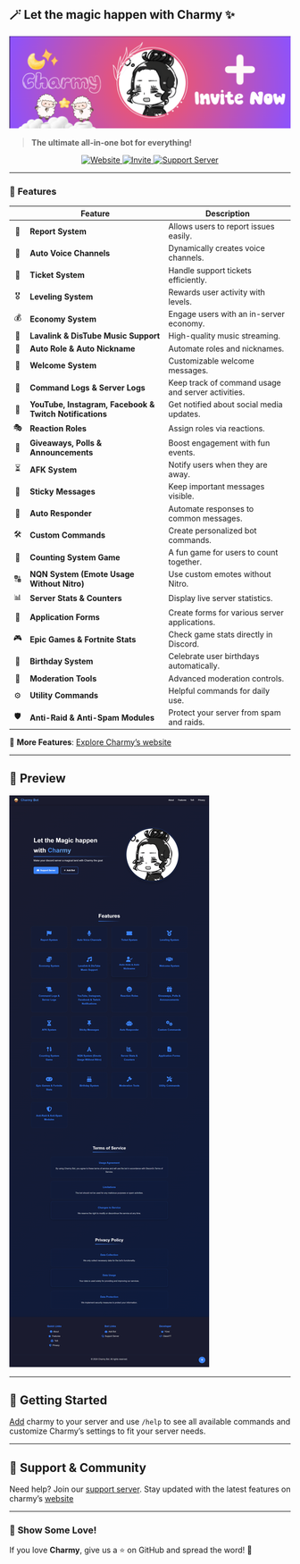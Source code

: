 ## 🪄 Let the magic happen with **Charmy** ✨

![Charmy Banner](https://raw.githubusercontent.com/yurehito/docs/main/Screenshot%202025-04-02%20204134.png)  

> **The ultimate all-in-one bot for everything!**

<p align="center">
  <a href="https://charmy.is-a.dev">
    <img src="https://img.shields.io/badge/Charmy-Website-blue?style=for-the-badge&logo=google-chrome" alt="Website"/>
  </a>
  <a href="https://discord.com/oauth2/authorize?client_id=1342845939978735718">
    <img src="https://img.shields.io/badge/Invite-Charmy-blueviolet?style=for-the-badge&logo=discord" alt="Invite"/>
  </a>
  <a href="https://dsc.gg/zipify">
    <img src="https://img.shields.io/badge/Join-Support%20Server-5865F2?style=for-the-badge&logo=discord&logoColor=white" alt="Support Server"/>
  </a>
</p>

---

### 🚀 **Features**  

|  | Feature | Description |
|:-:|---------|-------------|
| 📢 | **Report System** | Allows users to report issues easily. |
| 🎤 | **Auto Voice Channels** | Dynamically creates voice channels. |
| 🎫 | **Ticket System** | Handle support tickets efficiently. |
| 🎖️ | **Leveling System** | Rewards user activity with levels. |
| 💰 | **Economy System** | Engage users with an in-server economy. |
| 🎵 | **Lavalink & DisTube Music Support** | High-quality music streaming. |
| 🔰 | **Auto Role & Auto Nickname** | Automate roles and nicknames. |
| 👋 | **Welcome System** | Customizable welcome messages. |
| 📜 | **Command Logs & Server Logs** | Keep track of command usage and server activities. |
| 📡 | **YouTube, Instagram, Facebook & Twitch Notifications** | Get notified about social media updates. |
| 🎭 | **Reaction Roles** | Assign roles via reactions. |
| 🎁 | **Giveaways, Polls & Announcements** | Boost engagement with fun events. |
| ⏳ | **AFK System** | Notify users when they are away. |
| 📌 | **Sticky Messages** | Keep important messages visible. |
| 🤖 | **Auto Responder** | Automate responses to common messages. |
| 🛠️ | **Custom Commands** | Create personalized bot commands. |
| 🔢 | **Counting System Game** | A fun game for users to count together. |
| 🔠 | **NQN System (Emote Usage Without Nitro)** | Use custom emotes without Nitro. |
| 📊 | **Server Stats & Counters** | Display live server statistics. |
| 📝 | **Application Forms** | Create forms for various server applications. |
| 🎮 | **Epic Games & Fortnite Stats** | Check game stats directly in Discord. |
| 🎂 | **Birthday System** | Celebrate user birthdays automatically. |
| 🔨 | **Moderation Tools** | Advanced moderation controls. |
| ⚙️ | **Utility Commands** | Helpful commands for daily use. |
| 🛡️ | **Anti-Raid & Anti-Spam Modules** | Protect your server from spam and raids. |

🔗 **More Features**: [Explore Charmy’s website](https://charmy.is-a.dev)  

---

## 📌 **Preview**  

![Charmy Preview](https://raw.githubusercontent.com/yurehito/docs/main/charmy%20website%20preview.png)  

---

## 🌟 **Getting Started**  

[Add](https://discord.com/oauth2/authorize?client_id=1342845939978735718) charmy to your server and use `/help` to see all available commands and customize Charmy’s settings to fit your server needs.  

---

## 🤝 **Support & Community**  

Need help? Join our [support server](https://dsc.gg/zipify). Stay updated with the latest features on charmy’s [website](https://charmy.is-a.dev)  

---

### 💖 **Show Some Love!**  
If you love **Charmy**, give us a ⭐ on GitHub and spread the word! 🚀  

